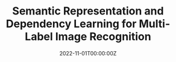---
title: "Semantic Representation and Dependency Learning for Multi-Label Image Recognition"
authors:
- <u>**Tao Pu**</u>
- Lixian Yuan
- Hefeng Wu<sup>*</sup>
- Tianshui Chen 
- Ling Tian
- Liang Lin
date: "2022-11-01T00:00:00Z"
doi: ""

# Schedule page publish date (NOT publication's date).
publishDate: "2022-11-01T00:00:00Z"

# Publication type.
# Legend: 0 = Uncategorized; 1 = Conference paper; 2 = Journal article;
# 3 = Preprint / Working Paper; 4 = Report; 5 = Book; 6 = Book section;
# 7 = Thesis; 8 = Patent
publication_types: ["2"]

# Publication name and optional abbreviated publication name.
publication: Neurocomputing
publication_short: 

abstract: 

# Summary. An optional shortened abstract.
summary: 

tags:
#- Source Themes
featured: false #true

links:
- name: Arxiv
  url: https://arxiv.org/abs/2204.03795

url_pdf: '' #'https://ieeexplore.ieee.org/document/9628054'
url_code: ''
url_dataset: ''
url_poster: ''
url_project: ''
url_slides: ''
url_source: ''
url_video: ''

# Featured image
# To use, add an image named `featured.jpg/png` to your page's folder. 
image:
  caption: '' #'The overall pipeline of SRDL'
  focal_point: ""
  preview_only: false

# Associated Projects (optional).
#   Associate this publication with one or more of your projects.
#   Simply enter your project's folder or file name without extension.
#   E.g. `internal-project` references `content/project/internal-project/index.md`.
#   Otherwise, set `projects: []`.
projects: []
#- internal-project

# Slides (optional).
#   Associate this publication with Markdown slides.
#   Simply enter your slide deck's filename without extension.
#   E.g. `slides: "example"` references `content/slides/example/index.md`.
#   Otherwise, set `slides: ""`.
slides: "" #example
---
